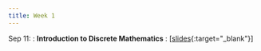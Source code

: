 ```yaml
---
title: Week 1
---
```


Sep 11:
: **Introduction to Discrete Mathematics**
  :  \[[slides](https://docs.google.com/presentation/d/1m9p5e73UTnzH_EJavD-LOwySGsiYUBxfEZX8bIiQLOs/edit?usp=sharing){:target="_blank"}\]

  

